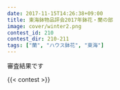 ```yaml
---
date: 2017-11-15T14:26:38+09:00
title: 東海鉢物品評会2017年鉢花・蘭の部
image: cover/winter2.png
contest_id: 210
contest_dir: 210-211
tags: ["蘭", "ハウス鉢花", "東海"]
---
```

審査結果です

{{< contest >}}

